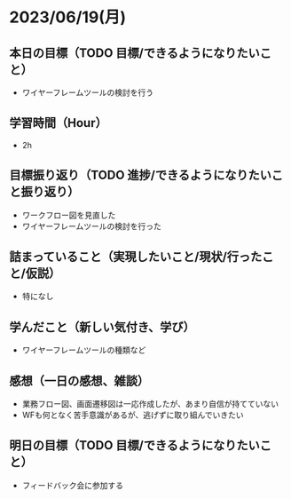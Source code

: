 
# 2023/06/19(月)

## 本日の目標（TODO 目標/できるようになりたいこと）

- ワイヤーフレームツールの検討を行う

## 学習時間（Hour）

- 2h

## 目標振り返り（TODO 進捗/できるようになりたいこと振り返り）

- ワークフロー図を見直した
- ワイヤーフレームツールの検討を行った

## 詰まっていること（実現したいこと/現状/行ったこと/仮説）

- 特になし

## 学んだこと（新しい気付き、学び）

- ワイヤーフレームツールの種類など

## 感想（一日の感想、雑談）

- 業務フロー図、画面遷移図は一応作成したが、あまり自信が持てていない
- WFも何となく苦手意識があるが、逃げずに取り組んでいきたい

## 明日の目標（TODO 目標/できるようになりたいこと）

- フィードバック会に参加する
